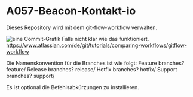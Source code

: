 # A057-Beacon-Kontakt-io

Dieses Repository wird mit dem git-flow-workflow verwalten. 

![eine Commit-Grafik](https://wac-cdn.atlassian.com/dam/jcr:61ccc620-5249-4338-be66-94d563f2843c/05%20(2).svg?cdnVersion=1342)
Falls nicht klar wie das funktioniert.
https://www.atlassian.com/de/git/tutorials/comparing-workflows/gitflow-workflow

Die Namenskonvention für die Branches ist wie folgt:
Feature branches? feature/
Release branches? release/
Hotfix branches? hotfix/
Support branches? support/

Es ist optional die Befehlsabkürzungen zu installieren.